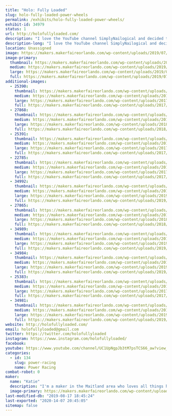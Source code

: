 ```yaml
---
title: "Holo: Fully Loaded"
slug: holo-fully-loaded-power-wheels
permalink: /exhibits/holo-fully-loaded-power-wheels/
exhibit-id: 34979
status: 1
url: http://holofullyloaded.com/
description: "I love the YouTube channel SimplyNailogical and decided to make my power wheels holographic in honor of her. We built the car in 2017 and put together a website to show the process and updates. Be sure to check it out!"
description-long: "I love the YouTube channel SimplyNailogical and decided to make my power wheels holographic in honor of her. We built the car in 2017 and put together a website to show the process and updates. Be sure to check it out! You can click through a few of our photos here, or check out our website for even more pics and some updates as we improve the car."
location: Unassigned
image: https://makers.makerfaireorlando.com/wp-content/uploads/2019/07/20181123_210823-768x1024.jpg
image-primary:
  thumbnail: https://makers.makerfaireorlando.com/wp-content/uploads/2019/07/20181123_210823-150x150.jpg
  medium: https://makers.makerfaireorlando.com/wp-content/uploads/2019/07/20181123_210823-225x300.jpg
  large: https://makers.makerfaireorlando.com/wp-content/uploads/2019/07/20181123_210823-768x1024.jpg
  full: https://makers.makerfaireorlando.com/wp-content/uploads/2019/07/20181123_210823.jpg
additional-images:
  - 25390:
    thumbnail: https://makers.makerfaireorlando.com/wp-content/uploads/2017/11/Image-20-150x150.jpg
    medium: https://makers.makerfaireorlando.com/wp-content/uploads/2017/11/Image-20-300x225.jpg
    large: https://makers.makerfaireorlando.com/wp-content/uploads/2017/11/Image-20-1024x768.jpg
    full: https://makers.makerfaireorlando.com/wp-content/uploads/2017/11/Image-20.jpg
  - 27868:
    thumbnail: https://makers.makerfaireorlando.com/wp-content/uploads/2018/10/Image-56-150x150.jpg
    medium: https://makers.makerfaireorlando.com/wp-content/uploads/2018/10/Image-56-300x205.jpg
    large: https://makers.makerfaireorlando.com/wp-content/uploads/2018/10/Image-56-1024x701.jpg
    full: https://makers.makerfaireorlando.com/wp-content/uploads/2018/10/Image-56.jpg
  - 25391:
    thumbnail: https://makers.makerfaireorlando.com/wp-content/uploads/2017/11/Image-70-1-150x150.jpg
    medium: https://makers.makerfaireorlando.com/wp-content/uploads/2017/11/Image-70-1-300x200.jpg
    large: https://makers.makerfaireorlando.com/wp-content/uploads/2017/11/Image-70-1-1024x683.jpg
    full: https://makers.makerfaireorlando.com/wp-content/uploads/2017/11/Image-70-1.jpg
  - 22785:
    thumbnail: https://makers.makerfaireorlando.com/wp-content/uploads/2017/10/20171008_211839-150x150.jpg
    medium: https://makers.makerfaireorlando.com/wp-content/uploads/2017/10/20171008_211839-300x225.jpg
    large: https://makers.makerfaireorlando.com/wp-content/uploads/2017/10/20171008_211839-1024x768.jpg
    full: https://makers.makerfaireorlando.com/wp-content/uploads/2017/10/20171008_211839.jpg
  - 34992:
    thumbnail: https://makers.makerfaireorlando.com/wp-content/uploads/2019/07/20180517_024814-150x150.jpg
    medium: https://makers.makerfaireorlando.com/wp-content/uploads/2019/07/20180517_024814-225x300.jpg
    large: https://makers.makerfaireorlando.com/wp-content/uploads/2019/07/20180517_024814-768x1024.jpg
    full: https://makers.makerfaireorlando.com/wp-content/uploads/2019/07/20180517_024814.jpg
  - 27865:
    thumbnail: https://makers.makerfaireorlando.com/wp-content/uploads/2018/10/20181001_023431-150x150.jpg
    medium: https://makers.makerfaireorlando.com/wp-content/uploads/2018/10/20181001_023431-300x225.jpg
    large: https://makers.makerfaireorlando.com/wp-content/uploads/2018/10/20181001_023431-1024x768.jpg
    full: https://makers.makerfaireorlando.com/wp-content/uploads/2018/10/20181001_023431.jpg
  - 34989:
    thumbnail: https://makers.makerfaireorlando.com/wp-content/uploads/2019/07/20180512_020722-150x150.jpg
    medium: https://makers.makerfaireorlando.com/wp-content/uploads/2019/07/20180512_020722-300x225.jpg
    large: https://makers.makerfaireorlando.com/wp-content/uploads/2019/07/20180512_020722-1024x768.jpg
    full: https://makers.makerfaireorlando.com/wp-content/uploads/2019/07/20180512_020722.jpg
  - 34984:
    thumbnail: https://makers.makerfaireorlando.com/wp-content/uploads/2019/07/20190116_192137-2-150x150.jpg
    medium: https://makers.makerfaireorlando.com/wp-content/uploads/2019/07/20190116_192137-2-300x242.jpg
    large: https://makers.makerfaireorlando.com/wp-content/uploads/2019/07/20190116_192137-2-1024x825.jpg
    full: https://makers.makerfaireorlando.com/wp-content/uploads/2019/07/20190116_192137-2.jpg
  - 25383:
    thumbnail: https://makers.makerfaireorlando.com/wp-content/uploads/2017/10/Featured-150x150.jpg
    medium: https://makers.makerfaireorlando.com/wp-content/uploads/2017/10/Featured-300x225.jpg
    large: https://makers.makerfaireorlando.com/wp-content/uploads/2017/10/Featured.jpg
    full: https://makers.makerfaireorlando.com/wp-content/uploads/2017/10/Featured.jpg
  - 34981:
    thumbnail: https://makers.makerfaireorlando.com/wp-content/uploads/2019/07/20181109_005534-150x150.jpg
    medium: https://makers.makerfaireorlando.com/wp-content/uploads/2019/07/20181109_005534-225x300.jpg
    large: https://makers.makerfaireorlando.com/wp-content/uploads/2019/07/20181109_005534-768x1024.jpg
    full: https://makers.makerfaireorlando.com/wp-content/uploads/2019/07/20181109_005534.jpg
website: http://holofullyloaded.com/
email: holofullyloaded@gmail.com
twitter: https://twitter.com/holofullyloaded
instagram: https://www.instagram.com/holofullyloaded/
facebook: 
youtube: https://www.youtube.com/channel/UC1UpNgpJb3tM7psTCS66_aw?view_as=subscriber
categories:
  - id: 134
    slug: power-racing
    name: Power Racing
combat-robot: 0
maker:
  name: "Katie"
  description: "I'm a maker in the Maitland area who loves all things holographic. My hobbies are power racing, 3d printing, and binging Netflix while doing prototyping work for my business P3D Creations. "
  image-primary: https://makers.makerfaireorlando.com/wp-content/uploads/2017/10/IMG_20150913_200114960-1-539x1024.jpg
last-modified-db: "2019-08-17 18:45:24"
last-exported: "2020-14-07 20:45:05"
sitemap: false
---
```


